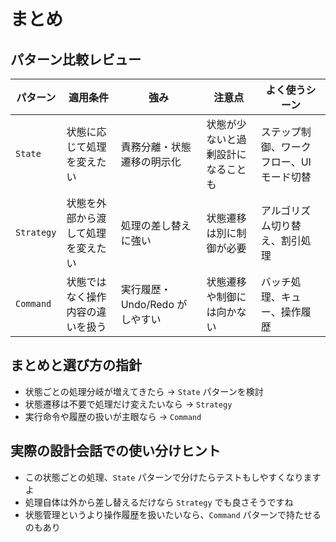 # まとめ

## パターン比較レビュー

| パターン   | 適用条件                           | 強み                           | 注意点                             | よく使うシーン                            |
| ---------- | ---------------------------------- | ------------------------------ | ---------------------------------- | ----------------------------------------- |
| `State`    | 状態に応じて処理を変えたい         | 責務分離・状態遷移の明示化     | 状態が少ないと過剰設計になることも | ステップ制御、ワークフロー、UI モード切替 |
| `Strategy` | 状態を外部から渡して処理を変えたい | 処理の差し替えに強い           | 状態遷移は別に制御が必要           | アルゴリズム切り替え、割引処理            |
| `Command`  | 状態ではなく操作内容の違いを扱う   | 実行履歴・Undo/Redo がしやすい | 状態遷移や制御には向かない         | バッチ処理、キュー、操作履歴              |

## まとめと選び方の指針

- 状態ごとの処理分岐が増えてきたら → `State` パターンを検討
- 状態遷移は不要で処理だけ変えたいなら → `Strategy`
- 実行命令や履歴の扱いが主眼なら → `Command`

## 実際の設計会話での使い分けヒント

- この状態ごとの処理、`State` パターンで分けたらテストもしやすくなりますよ
- 処理自体は外から差し替えるだけなら `Strategy` でも良さそうですね
- 状態管理というより操作履歴を扱いたいなら、`Command` パターンで持たせるのもあり
